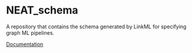 # NEAT_schema

A repository that contains the schema generated by LinkML for specifying graph ML pipelines.

[Documentation](https://knowledge-graph-hub.github.io/NEAT_schema/)
